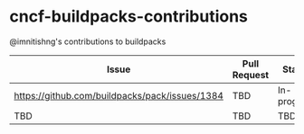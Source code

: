# cncf-buildpacks-contributions
@imnitishng's contributions to buildpacks


| Issue | Pull Request | Status |
| --- | --- | --- |
| https://github.com/buildpacks/pack/issues/1384 | TBD | In-progress |
| TBD | TBD | TBD |
